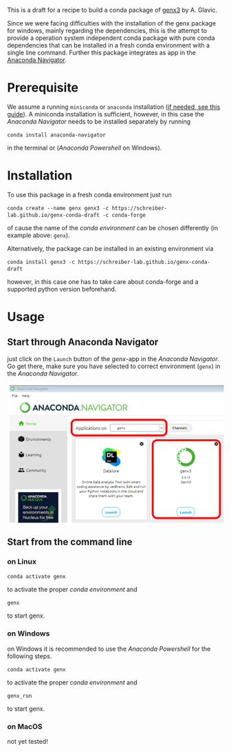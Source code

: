 This is a draft for a recipe to build a conda package of [genx3](https://aglavic.github.io/genx/) by A. Glavic.

Since we were facing difficulties with the installation of the genx package for windows, mainly regarding the dependencies, 
this is the attempt to provide a operation system independent conda package with pure conda dependencies that can be installed
in a fresh conda environment with a single line command. Further this package integrates as app in the [Anaconda Navigator](https://docs.anaconda.com/anaconda/navigator/index.html).

# Prerequisite
We assume a running `miniconda` or `anaconda` installation ([if needed, see this guide](https://docs.conda.io/projects/conda/en/latest/user-guide/install/index.html)).
A miniconda installation is sufficient, however, in this case the _Anaconda Navigator_ needs to be installed separately by running

```
conda install anaconda-navigator
```

in the terminal or (_Anaconda Powershell_ on Windows).

# Installation

To use this package in a fresh conda environment just run

```
conda create --name genx genx3 -c https://schreiber-lab.github.io/genx-conda-draft -c conda-forge
```

of cause the name of the _conda environment_ can be chosen differently (in example above: `genx`).

Alternatively, the package can be installed in an existing environment via

```
conda install genx3 -c https://schreiber-lab.github.io/genx-conda-draft
```

however, in this case one has to take care about conda-forge and a supported python version beforehand.

# Usage

## Start through Anaconda Navigator

just click on the `Launch` button of the _genx_-app in the _Anaconda Navigator_. Go get there, make sure you have selected to correct environment (`genx`) in the  _Anaconda Navigator_.

![Screenshot Anaconda Navigator](resources/genx_anconda_navigator.png)

## Start from the command line 

### on Linux

```
conda activate genx
```
to activate the proper _conda environment_  and

```
genx
```
to start genx.

### on Windows

on Windows it is recommended to use the _Anaconda Powershell_ for the following steps.

```
conda activate genx
```
to activate the proper _conda environment_  and

```
genx_run
```
to start genx.

### on MacOS

not yet tested!

